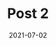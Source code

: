 ---
title: Post 2
date: 2021-07-02
summary: A wee description of the post
category: Housing (coming this summer)
layout: post
---